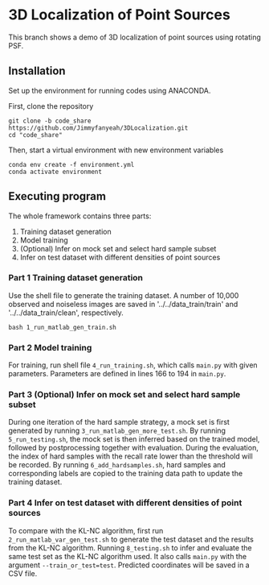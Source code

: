 # 3D Localization of Point Sources
This branch shows a demo of 3D localization of point sources using rotating PSF.

## Installation
Set up the environment for running codes using ANACONDA.

First, clone the  repository
```
git clone -b code_share https://github.com/Jimmyfanyeah/3DLocalization.git
cd "code_share"
```

Then, start a virtual environment with new environment variables
```
conda env create -f environment.yml
conda activate environment
```

## Executing program
The whole framework contains three parts: 
1. Training dataset generation
2. Model training
3. (Optional) Infer on mock set and select hard sample subset
4. Infer on test dataset with different densities of point sources

### Part 1 Training dataset generation
Use the shell file to generate the training dataset. A number of 10,000 observed and noiseless images are saved in '../../data_train/train' and '../../data_train/clean', respectively.
```
bash 1_run_matlab_gen_train.sh
```

### Part 2 Model training
For training, run shell file `4_run_training.sh`, which calls `main.py` with given parameters. Parameters are defined in lines 166 to 194 in `main.py`.

### Part 3 (Optional) Infer on mock set and select hard sample subset
During one iteration of the hard sample strategy, a mock set is first generated by running `3_run_matlab_gen_more_test.sh`. By running `5_run_testing.sh`, the mock set is then inferred based on the trained model, followed by postprocessing together with evaluation. During the evaluation, the index of hard samples with the recall rate lower than the threshold will be recorded. By running `6_add_hardsamples.sh`, hard samples and corresponding labels are copied to the training data path to update the training dataset.

### Part 4 Infer on test dataset with different densities of point sources
To compare with the KL-NC algorithm, first run `2_run_matlab_var_gen_test.sh` to generate the test dataset and the results from the KL-NC algorithm.
Running `8_testing.sh` to infer and evaluate the same test set as the KL-NC algorithm used. It also calls `main.py` with the argument `--train_or_test=test`. Predicted coordinates will be saved in a CSV file.




